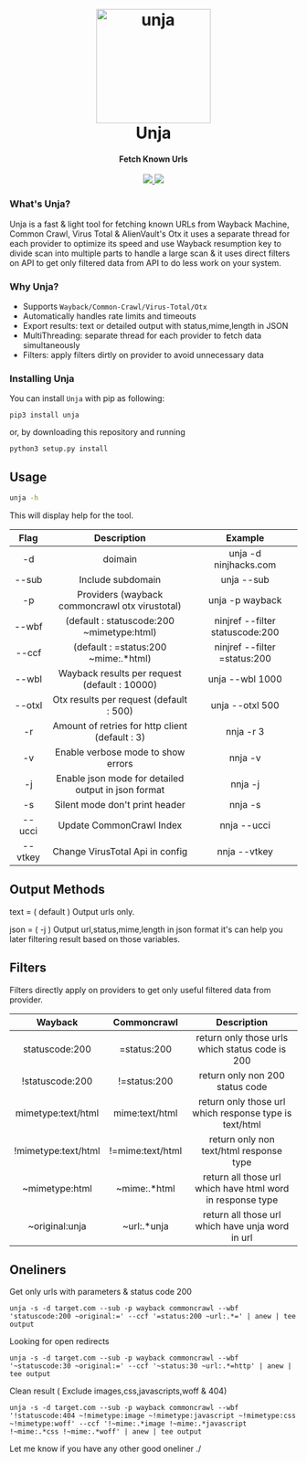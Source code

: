 <h1 align="center">
  <br>
  <a href="https://github.com/ninjhacks/unja"><img style="width:200px" src="https://i.imgur.com/KNeakV9.png" alt="unja"></a>
  <br>
  Unja
  <br>
</h1>

<h4 align="center">Fetch Known Urls</h4>

<p align="center">
  <a href="https://github.com/ninjhacks/unja/releases">
    <img src="https://img.shields.io/github/release/ninjhacks/unja.svg">
  </a>
  <a href="https://pypi.python.org/pypi/unja/">
    <img src="https://img.shields.io/pypi/v/unja.svg">
  </a>
</p>

### What's Unja?

Unja is a fast & light tool for fetching known URLs from Wayback Machine, Common Crawl, Virus Total & AlienVault's Otx it uses a separate thread for each provider to optimize its speed and use Wayback resumption key to divide scan into multiple parts to handle a large scan & it uses direct filters on API to get only filtered data from API to do less work on your system.

### Why Unja?

- Supports `Wayback/Common-Crawl/Virus-Total/Otx`
- Automatically handles rate limits and timeouts
- Export results: text or detailed output with status,mime,length in JSON
- MultiThreading: separate thread for each provider to fetch data simultaneously
- Filters: apply filters dirtly on provider to avoid unnecessary data

### Installing Unja


You can install `Unja` with pip as following:
```
pip3 install unja
```

or, by downloading this repository and running
```
python3 setup.py install
```
## Usage

```sh
unja -h
```

This will display help for the tool.

|        Flag       |                      Description                      |                     Example                     |
| :---------------: | :---------------------------------------------------: | :---------------------------------------------: |
|         -d        |                         doimain                       |              unja -d ninjhacks.com              |
|       --sub       |                    Include subdomain                  |              unja --sub                         |
|         -p        |      Providers (wayback commoncrawl otx virustotal)   |              unja -p wayback                    |
|       --wbf       |            (default : statuscode:200 ~mimetype:html)  |              ninjref --filter statuscode:200    |
|       --ccf       |            (default : =status:200 ~mime:.*html)       |              ninjref --filter =status:200       |
|       --wbl       |      Wayback results per request (default : 10000)    |              unja --wbl 1000                    |
|       --otxl      |         Otx results per request (default : 500)       |              unja --otxl 500                    |
|         -r        |    Amount of retries for http client (default : 3)    |              nnja -r 3                          |
|         -v        |           Enable verbose mode to show errors          |              nnja -v                            |
|         -j        |  Enable json mode for detailed output in json format  |              nnja -j                            |
|         -s        |          Silent mode don't print header               |              nnja -s                            |
|       --ucci      |             Update CommonCrawl Index                  |              nnja --ucci                        |
|       --vtkey     |         Change VirusTotal Api in config               |              nnja --vtkey                       |

## Output Methods
text = ( default ) Output urls only.

json = ( -j ) Output url,status,mime,length in json format it's can help you later filtering result based on those variables.

## Filters
Filters directly apply on providers to get only useful filtered data from provider.

|      Wayback      |    Commoncrawl    |                      Description                              |
| :---------------: | :---------------: | :-----------------------------------------------------------: |
|statuscode:200     |   =status:200     | return only those urls which status code is 200               |
|!statuscode:200    |   !=status:200    | return only non 200 status code                               |
|mimetype:text/html |  mime:text/html   | return only those url which response type is text/html        |
|!mimetype:text/html|  !=mime:text/html | return only non text/html response type                       |
|~mimetype:html     |   ~mime:.*html    | return all those url which have html word in response type    |
|~original:unja     |   ~url:.*unja     | return all those url which have unja word in url              |

## Oneliners
Get only urls with parameters & status code 200
```
unja -s -d target.com --sub -p wayback commoncrawl --wbf 'statuscode:200 ~original:=' --ccf '=status:200 ~url:.*=' | anew | tee output
```

Looking for open redirects
```
unja -s -d target.com --sub -p wayback commoncrawl --wbf '~statuscode:30 ~original:=' --ccf '~status:30 ~url:.*=http' | anew | tee output
```
Clean result ( Exclude images,css,javascripts,woff & 404)
```
unja -s -d target.com --sub -p wayback commoncrawl --wbf '!statuscode:404 ~!mimetype:image ~!mimetype:javascript ~!mimetype:css ~!mimetype:woff' --ccf '!~mime:.*image !~mime:.*javascript !~mime:.*css !~mime:.*woff' | anew | tee output
```

Let me know if you have any other good oneliner ./